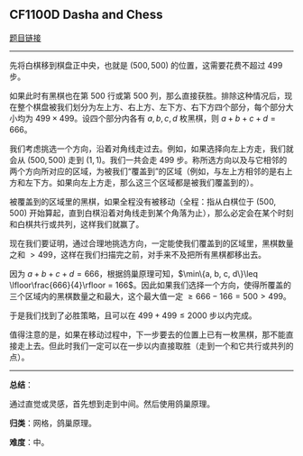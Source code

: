 ## CF1100D Dasha and Chess

[题目链接](https://codeforces.com/problemset/problem/1100/D)

---

先将白棋移到棋盘正中央，也就是 $(500, 500)$ 的位置，这需要花费不超过 $499$ 步。

如果此时有黑棋也在第 $500$ 行或第 $500$ 列，那么直接获胜。排除这种情况后，现在整个棋盘被我们划分为左上方、右上方、左下方、右下方四个部分，每个部分大小均为 $499\times 499$。设四个部分内各有 $a, b, c, d$ 枚黑棋，则 $a + b + c + d = 666$。

我们考虑挑选一个方向，沿着对角线走过去。例如，如果选择向左上方走，我们就会从 $(500, 500)$ 走到 $(1, 1)$。我们一共会走 $499$ 步。称所选方向以及与它相邻的两个方向所对应的区域，为被我们“覆盖到”的区域（例如，与左上方相邻的是右上方和左下方。如果向左上方走，那么这三个区域都是被我们覆盖到的）。

被覆盖到的区域里的黑棋，如果全程没有被移动（全程：指从白棋位于 $(500, 500)$ 开始算起，直到白棋沿着对角线走到某个角落为止），那么必定会在某个时刻和白棋共行或共列，这样我们就赢了。

现在我们要证明，通过合理地挑选方向，一定能使我们覆盖到的区域里，黑棋数量之和 $> 499$，这样在我们扫描完之前，对手来不及把所有黑棋都移出去。

因为 $a + b + c + d = 666$，根据鸽巢原理可知，$\min\{a, b, c, d\}\leq \lfloor\frac{666}{4}\rfloor = 166$。因此如果我们选择一个方向，使得所覆盖的三个区域内的黑棋数量之和最大，这个最大值一定 $\geq 666 - 166 = 500 > 499$。

于是我们找到了必胜策略，且可以在 $499 + 499 \leq 2000$ 步以内完成。

值得注意的是，如果在移动过程中，下一步要去的位置上已有一枚黑棋，那不能直接走上去。但此时我们一定可以在一步以内直接取胜（走到一个和它共行或共列的点）。

---

**总结**：

通过直觉或灵感，首先想到走到中间。然后使用鸽巢原理。

**归类**：网格，鸽巢原理。

**难度**：中。



